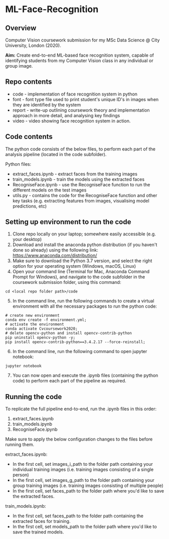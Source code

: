 # ML-Face-Recognition

## Overview
Computer Vision coursework submission for my MSc Data Science @ City University, London (2020).

**Aim:** Create end-to-end ML-based face recognition system, capable of identifying students from my Computer Vision class in any individual or group image.

## Repo contents
* code - implementation of face recognition system in python
* font - font type file used to print student's unique ID's in images when they are identified by the system
* report - write-up outlining coursework theory and implementation approach in more detail, and analysing key findings
* video - video showing face recognition system in action.

## Code contents

The python code consists of the below files, to perform each part of the analysis pipeline (located in the code subfolder).

Python files:
* extract_faces.ipynb - extract faces from the training images
* train_models.ipynb - train the models using the extracted faces
* RecogniseFace.ipynb - use the RecogniseFace function to run the different models on the test images
* utils.py - contains the code for the RecogniseFace function and other key tasks (e.g. extracting features from images, visualising model predictions, etc)

## Setting up environment to run the code

1. Clone repo locally on your laptop; somewhere easily accessible (e.g. your desktop)
2. Download and install the anaconda python distribution (if you haven't done so already) using the following link: https://www.anaconda.com/distribution/
3. Make sure to download the Python 3.7 version, and select the right option for your operating system (Windows, macOS, Linux)
4. Open your command line (Terminal for Mac, Anaconda Command Prompt for Windows), and navigate to the code subfolder in the coursework submission folder, using this command:

```
cd <local repo folder path>/code 
```
5. In the command line, run the following commands to create a virtual environment with all the necessary packages to run the python code: 

```
# create new environment
conda env create -f environment.yml;
# activate the environment
conda activate Cvcoursework2020;
# delete opencv-python and install opencv-contrib-python
pip uninstall opencv-python -y;
pip install opencv-contrib-python==3.4.2.17 --force-reinstall;
```
6. In the command line, run the following command to open jupyter notebook:

```
jupyter notebook
```
7. You can now open and execute the .ipynb files (containing the python code) to perform each part of the pipeline as required.

## Running the code

To replicate the full pipeline end-to-end, run the .ipynb files in this order:
1. extract_faces.ipynb 
2. train_models.ipynb
3. RecogniseFace.ipynb

Make sure to apply the below configuration changes to the files before running them.
 
extract_faces.ipynb: 
* In the first cell, set images_i_path to the folder path containing your individual training images (i.e. training images consisting of a single person)
* In the first cell, set images_g_path to the folder path containing your group training images (i.e. training images consisting of multiple people)
* In the first cell, set faces_path to the folder path where you'd like to save the extracted faces.

train_models.ipynb:
* In the first cell, set faces_path to the folder path containing the extracted faces for training.
* In the first cell, set models_path to the folder path where you'd like to save the trained models.
